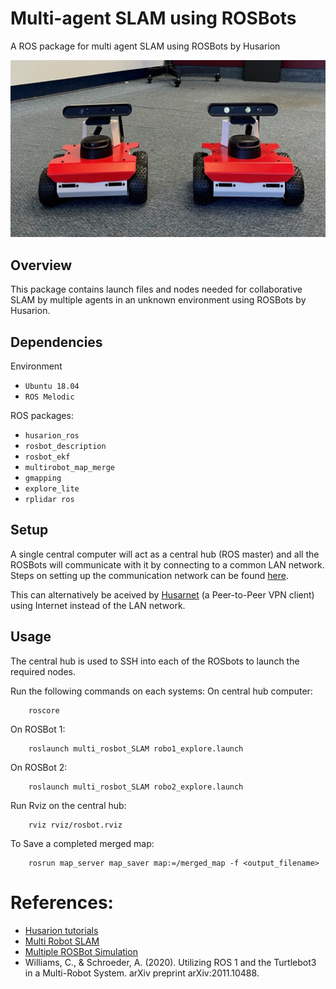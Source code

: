 # Multi-agent SLAM using ROSBots
A ROS package for multi agent SLAM using ROSBots by Husarion

![ROSBot2](rosbots.jpeg)

## Overview ##
This package contains launch files and nodes needed for collaborative SLAM by multiple agents in an unknown environment using ROSBots by Husarion.

## Dependencies ##
Environment
- `Ubuntu 18.04`
- `ROS Melodic`

ROS packages:
- `husarion_ros`
- `rosbot_description`
- `rosbot_ekf`
- `multirobot_map_merge`
- `gmapping`
- `explore_lite`
- `rplidar ros`

## Setup ##
A single central computer will act as a central hub (ROS master) and all the ROSBots will communicate with it by connecting to a common LAN network. Steps on setting up the communication network can be found [here](https://husarion.com/tutorials/ros-tutorials/5-running-ros-on-multiple-machines).

This can alternatively be aceived by [Husarnet](https://husarnet.com/) (a Peer-to-Peer VPN client) using Internet instead of the LAN network. 

## Usage
The central hub is used to SSH into each of the ROSbots to launch the required nodes.

Run the following commands on each systems:
On central hub computer:
```
    roscore
```
On ROSBot 1:
```
    roslaunch multi_rosbot_SLAM robo1_explore.launch 
```
On ROSBot 2:
```
    roslaunch multi_rosbot_SLAM robo2_explore.launch 
```

Run Rviz on the central hub:
```
    rviz rviz/rosbot.rviz
```

To Save a completed merged map:
```
    rosrun map_server map_saver map:=/merged_map -f <output_filename>
```

# References:
- [Husarion tutorials](https://husarion.com/tutorials/)
- [Multi Robot SLAM](https://answers.ros.org/question/41433/multiple-robots-simulation-and-navigation/)
- [Multiple ROSBot Simulation](https://github.com/adamkrawczyk/multiple_rosbots_simulation)
- Williams, C., & Schroeder, A. (2020). Utilizing ROS 1 and the Turtlebot3 in a Multi-Robot System. arXiv preprint arXiv:2011.10488.



